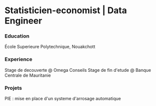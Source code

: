 # Statisticien-economist | Data Engineer

### Education
École Superieure Polytechnique, Nouakchott

### Experience 
Stage de decouverte @ Omega Conseils
Stage de fin d'etude @ Banque Centrale de Mauritanie

### Projets
PIE  : mise en place d'un systeme d'arrosage automatique
